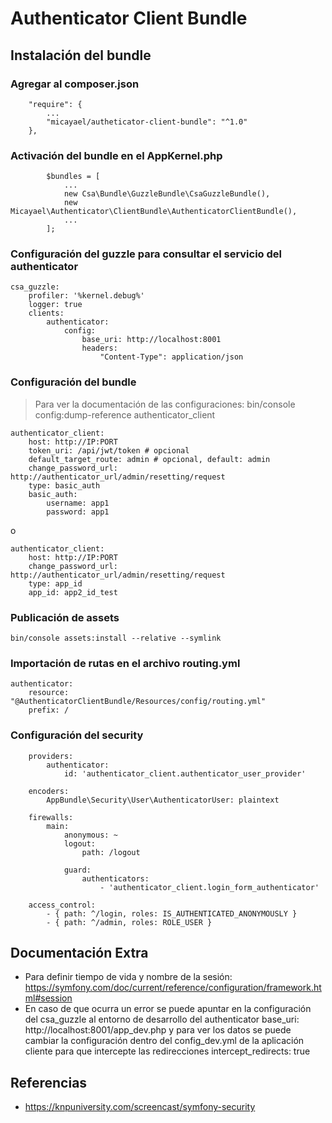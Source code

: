 Authenticator Client Bundle
===========================

Instalación del bundle
----------------------

### Agregar al composer.json
~~~
    "require": {
        ...
        "micayael/autheticator-client-bundle": "^1.0"
    },
~~~

### Activación del bundle en el AppKernel.php

~~~
        $bundles = [
            ...
            new Csa\Bundle\GuzzleBundle\CsaGuzzleBundle(),
            new Micayael\Authenticator\ClientBundle\AuthenticatorClientBundle(),
            ...
        ];
~~~

### Configuración del guzzle para consultar el servicio del authenticator

~~~
csa_guzzle:
    profiler: '%kernel.debug%'
    logger: true
    clients:
        authenticator:
            config:
                base_uri: http://localhost:8001
                headers:
                    "Content-Type": application/json
~~~

### Configuración del bundle

> Para ver la documentación de las configuraciones:
> bin/console config:dump-reference authenticator_client

~~~
authenticator_client:
    host: http://IP:PORT
    token_uri: /api/jwt/token # opcional
    default_target_route: admin # opcional, default: admin
    change_password_url: http://authenticator_url/admin/resetting/request
    type: basic_auth
    basic_auth:
        username: app1
        password: app1
~~~

o

~~~
authenticator_client:
    host: http://IP:PORT
    change_password_url: http://authenticator_url/admin/resetting/request
    type: app_id
    app_id: app2_id_test
~~~

### Publicación de assets

~~~
bin/console assets:install --relative --symlink
~~~

### Importación de rutas en el archivo routing.yml

~~~
authenticator:
    resource: "@AuthenticatorClientBundle/Resources/config/routing.yml"
    prefix: /
~~~

### Configuración del security

~~~
    providers:
        authenticator:
            id: 'authenticator_client.authenticator_user_provider'

    encoders:
        AppBundle\Security\User\AuthenticatorUser: plaintext

    firewalls:
        main:
            anonymous: ~
            logout:
                path: /logout

            guard:
                authenticators:
                    - 'authenticator_client.login_form_authenticator'

    access_control:
        - { path: ^/login, roles: IS_AUTHENTICATED_ANONYMOUSLY }
        - { path: ^/admin, roles: ROLE_USER }
~~~

Documentación Extra
-------------------

- Para definir tiempo de vida y nombre de la sesión:  https://symfony.com/doc/current/reference/configuration/framework.html#session
- En caso de que ocurra un error se puede apuntar en la configuración del
csa_guzzle al entorno de desarrollo del authenticator
base_uri: http://localhost:8001/app_dev.php y para ver los datos se puede cambiar la
configuración dentro del config_dev.yml de la aplicación cliente para que intercepte
las redirecciones intercept_redirects: true

Referencias
-----------

- https://knpuniversity.com/screencast/symfony-security